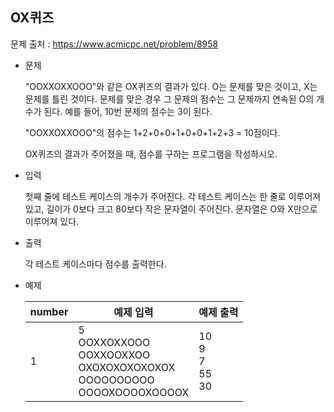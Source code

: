 ## OX퀴즈

문제 출처 : https://www.acmicpc.net/problem/8958

- 문제 

  "OOXXOXXOOO"와 같은 OX퀴즈의 결과가 있다. O는 문제를 맞은 것이고, X는 문제를 틀린 것이다. 문제를 맞은 경우 그 문제의 점수는 그 문제까지 연속된 O의 개수가 된다. 예를 들어, 10번 문제의 점수는 3이 된다.

  "OOXXOXXOOO"의 점수는 1+2+0+0+1+0+0+1+2+3 = 10점이다.

  OX퀴즈의 결과가 주어졌을 때, 점수를 구하는 프로그램을 작성하시오.

  

- 입력

  첫째 줄에 테스트 케이스의 개수가 주어진다. 각 테스트 케이스는 한 줄로 이루어져 있고, 길이가 0보다 크고 80보다 작은 문자열이 주어진다. 문자열은 O와 X만으로 이루어져 있다.

  

- 출력

  각 테스트 케이스마다 점수를 출력한다.

  

- 예제

  | number | 예제 입력                                                    | 예제 출력                        |
  | ------ | ------------------------------------------------------------ | -------------------------------- |
  | 1      | 5<br />OOXXOXXOOO<br />OOXXOOXXOO<br />OXOXOXOXOXOXOX<br />OOOOOOOOOO<br />OOOOXOOOOXOOOOX | 10<br />9<br />7<br />55<br />30 |
  

